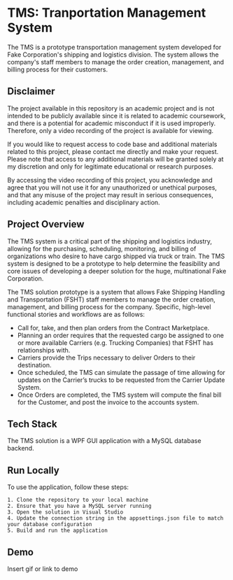 
# TMS: Tranportation Management System

The TMS is a prototype transportation management system developed for Fake Corporation's shipping and logistics division. The system allows the company's staff members to manage the order creation, management, and billing process for their customers.

##  Disclaimer

The project available in this repository is an academic project and is not intended to be publicly available since it is related to academic coursework, and there is a potential for academic misconduct if it is used improperly. Therefore, only a video recording of the project is available for viewing.

If you would like to request access to code base and additional materials related to this project, please contact me directly and make your request. Please note that access to any additional materials will be granted solely at my discretion and only for legitimate educational or research purposes.

By accessing the video recording of this project, you acknowledge and agree that you will not use it for any unauthorized or unethical purposes, and that any misuse of the project may result in serious consequences, including academic penalties and disciplinary action.
## Project Overview

The TMS system is a critical part of the shipping and logistics industry, allowing for the purchasing, scheduling, monitoring, and billing of organizations who desire to have cargo shipped via truck or train. The TMS system is designed to be a prototype to help determine the feasibility and core issues of developing a deeper solution for the huge, multinational Fake Corporation.

The TMS solution prototype is a system that allows Fake Shipping Handling and Transportation (FSHT) staff members to manage the order creation, management, and billing process for the company. Specific, high-level functional stories and workflows are as follows:

- Call for, take, and then plan orders from the Contract Marketplace.
- Planning an order requires that the requested cargo be assigned to one or more available Carriers (e.g. Trucking Companies) that FSHT has relationships with.
- Carriers provide the Trips necessary to deliver Orders to their destination.
- Once scheduled, the TMS can simulate the passage of time allowing for updates on the Carrier’s trucks to be requested from the Carrier Update System.
- Once Orders are completed, the TMS system will compute the final bill for the Customer, and post the invoice to the accounts system.
## Tech Stack
The TMS solution is a WPF GUI application with a MySQL database backend. 

## Run Locally

To use the application, follow these steps:

	1. Clone the repository to your local machine
	2. Ensure that you have a MySQL server running
	3. Open the solution in Visual Studio
	4. Update the connection string in the appsettings.json file to match your database configuration
	5. Build and run the application

## Demo

Insert gif or link to demo
